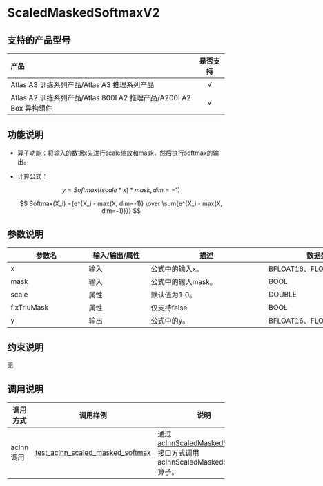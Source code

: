 # ScaledMaskedSoftmaxV2

## 支持的产品型号

|产品             |  是否支持  |
|:-------------------------|:----------:|
|  <term>Atlas A3 训练系列产品/Atlas A3 推理系列产品</term>   |     √    |
|  <term>Atlas A2 训练系列产品/Atlas 800I A2 推理产品/A200I A2 Box 异构组件</term>     |     √    |

## 功能说明

- 算子功能：将输入的数据x先进行scale缩放和mask，然后执行softmax的输出。
- 计算公式：

  $$
  y = Softmax((scale * x) * mask, dim = -1)
  $$

  $$
  Softmax(X_i) ={e^{X_i - max(X, dim=-1)} \over \sum{e^{X_i - max(X, dim=-1)}}}
  $$

## 参数说明

<table style="undefined;table-layout: fixed; width: 970px"><colgroup>
  <col style="width: 181px">
  <col style="width: 144px">
  <col style="width: 273px">
  <col style="width: 256px">
  <col style="width: 116px">
  </colgroup>
  <thead>
    <tr>
      <th>参数名</th>
      <th>输入/输出/属性</th>
      <th>描述</th>
      <th>数据类型</th>
      <th>数据格式</th>
    </tr></thead>
  <tbody>
  <tr>
      <td>x</td>
      <td>输入</td>
      <td>公式中的输入x。</td>
      <td>BFLOAT16、FLOAT16、FLOAT</td>
      <td>ND</td>
    </tr>
    <tr>
      <td>mask</td>
      <td>输入</td>
      <td>公式中的输入mask。</td>
      <td>BOOL</td>
      <td>ND</td>
    </tr>
    <tr>
      <td>scale</td>
      <td>属性</td>
      <td>默认值为1.0。</td>
      <td>DOUBLE</td>
      <td>-</td>
    </tr>
    <tr>
      <td>fixTriuMask</td>
      <td>属性</td>
      <td>仅支持false</td>
      <td>BOOL</td>
      <td>-</td>
    </tr>
    <tr>
      <td>y</td>
      <td>输出</td>
      <td>公式中的y。</td>
      <td>BFLOAT16、FLOAT16、FLOAT</td>
      <td>ND</td>
    </tr>
  </tbody></table>

## 约束说明

无

## 调用说明

| 调用方式 | 调用样例                                                                   | 说明                                                             |
|--------------|------------------------------------------------------------------------|----------------------------------------------------------------|
| aclnn调用 | [test_aclnn_scaled_masked_softmax](./examples/test_aclnn_scaled_masked_softmax.cpp) | 通过[aclnnScaledMaskedSoftmax](./docs/aclnnScaledMaskedSoftmax.md)接口方式调用aclnnScaledMaskedSoftmax算子。    |
